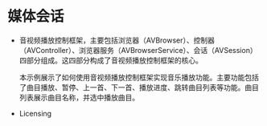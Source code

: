 # 媒体会话<a name="ZH-CN_TOPIC_0000001080439718"></a>

-   音视频播放控制框架，主要包括浏览器（AVBrowser）、控制器（AVController）、浏览器服务（AVBrowserService）、会话（AVSession）四部分组成。这四部分构成了音视频播放控制框架的核心。

    本示例展示了如何使用音视频播放控制框架实现音乐播放功能。主要功能包括了曲目播放、暂停、上一首、下一首、播放进度、跳转曲目列表等功能。曲目列表展示曲目名称，并选中播放曲目。


-   Licensing





